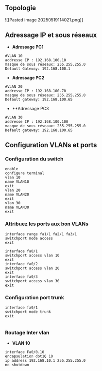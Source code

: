 
## Topologie

![[Pasted image 20250519114021.png]]

## Adressage IP et sous réseaux
- **Adressage PC1**
```
#VLAN 10
addresse IP : 192.168.100.10
masque de sous réseaux: 255.255.255.0
Default Gateway: 192.168.100.1
```

- **Adressage PC2**
```
#VLAN 20
addresse IP : 192.168.100.70
masque de sous réseaux: 255.255.255.0
Default gateway: 192.168.100.65
```

- **Adressage PC3
```
#VLAN 30
addresse IP : 192.168.100.100
masque de sous réseaux: 255.255.255.0
Default gateway: 192.168.100.65
```
## Configuration VLANs et ports

### Configuration du switch

```
enable
configure terminal
vlan 10
name VLAN10
exit
vlan 20
name VLAN20
exit
vlan 30
name VLAN30
exit

```

### Attribuez les ports aux bon VLANs

```
interface range fa1/1 fa2/1 fa3/1
switchport mode access
exit

interface fa0/1
switchport access vlan 10
exit
interface fa0/2
switchport access vlan 20
exit
interface fa0/3
switchport access vlan 30
exit

```

### Configuration port trunk

```
interface fa0/1
switchport mode trunk
exit


```

### Routage Inter vlan

- **VLAN 10**
```
interface Fa0/0.10
encapsulation dot1Q 10
ip address 192.168.10.1 255.255.255.0
no shutdown
```